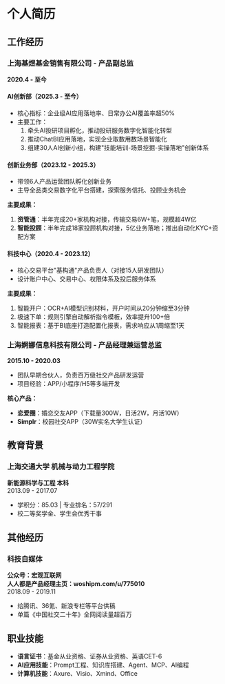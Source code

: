 # 个人简历

## 工作经历

### 上海基煜基金销售有限公司 - 产品副总监
**2020.4 - 至今**

#### AI创新部（2025.3 - 至今）
- 核心指标：企业级AI应用落地率、日常办公AI覆盖率超50%
- 主要工作：
  1. 牵头AI投研项目孵化，推动投研服务数字化智能化转型
  2. 推动ChatBI应用落地，实现企业取数用数场景智能化
  3. 组建30人AI创新小组，构建"技能培训-场景挖掘-实操落地"创新体系

#### 创新业务部（2023.12 - 2025.3）
- 带领6人产品运营团队孵化创新业务
- 主导全品类交易数字化平台搭建，探索服务信托、投顾业务机会

**主要成果：**
1. **资管通**：半年完成20+家机构对接，传输交易6W+笔，规模超4W亿
2. **智能投顾**：半年完成18家投顾机构对接，5亿业务落地；推出自动化KYC+资配方案

#### 科技中心（2020.4 - 2023.12）
- 核心交易平台"基构通"产品负责人（对接15人研发团队）
- 设计账户中心、交易中心、权限体系及投后服务体系

**主要成果：**
1. 智能开户：OCR+AI模型识别材料，开户时间从20分钟缩至3分钟
2. 极速下单：规则引擎自动解析指令模板，效率提升100+倍
3. 智能报表：基于BI底座打造配置化报表，需求响应从1周缩至1天

### 上海婀娜信息科技有限公司 - 产品经理兼运营总监
**2015.10 - 2020.03**
- 团队早期合伙人，负责百万级社交产品研发运营
- 项目经验：APP/小程序/H5等多端开发

**核心产品：**
- **恋爱圈**：婚恋交友APP（下载量300W，日活2W，月活10W）
- **Simplr**：校园社交APP（30W实名大学生认证）

## 教育背景
### 上海交通大学 机械与动力工程学院
**新能源科学与工程 本科**  
2013.09 - 2017.07  
- 学积分：85.03 | 专业排名：57/291  
- 校二等奖学金、学生会优秀干事

## 其他经历
### 科技自媒体
**公众号：宏观互联网**  
**人人都是产品经理主页：woshipm.com/u/775010**  
2018.09 - 2019.11  
- 给腾讯、36氪、新浪专栏等平台供稿  
- 单篇《中国社交二十年》全网阅读量超百万

## 职业技能
- **语言证书**：基金从业资格、证券从业资格、英语CET-6
- **AI应用技能**：Prompt工程、知识库搭建、Agent、MCP、AI编程
- **计算机技能**：Axure、Visio、Xmind、Office
